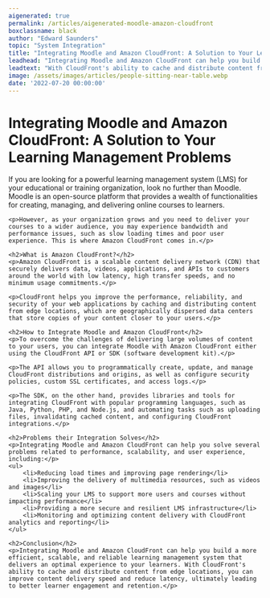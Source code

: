 ```yaml
---
aigenerated: true
permalink: /articles/aigenerated-moodle-amazon-cloudfront
boxclassname: black
author: "Edward Saunders"
topic: "System Integration"
title: "Integrating Moodle and Amazon CloudFront: A Solution to Your Learning Management Problems"
leadhead: "Integrating Moodle and Amazon CloudFront can help you build a more efficient, scalable, and reliable learning management system that delivers an optimal experience to your learners"
leadtext: "With CloudFront's ability to cache and distribute content from edge locations, you can improve content delivery speed and reduce latency, ultimately leading to better learner engagement and retention."
image: /assets/images/articles/people-sitting-near-table.webp
date: '2022-07-20 00:00:00'
---
```

<div class="arttext">	<h1>Integrating Moodle and Amazon CloudFront: A Solution to Your Learning Management Problems</h1>
	<p>If you are looking for a powerful learning management system (LMS) for your educational or training organization, look no further than Moodle. Moodle is an open-source platform that provides a wealth of functionalities for creating, managing, and delivering online courses to learners.</p>

	<p>However, as your organization grows and you need to deliver your courses to a wider audience, you may experience bandwidth and performance issues, such as slow loading times and poor user experience. This is where Amazon CloudFront comes in.</p>

	<h2>What is Amazon CloudFront?</h2>
	<p>Amazon CloudFront is a scalable content delivery network (CDN) that securely delivers data, videos, applications, and APIs to customers around the world with low latency, high transfer speeds, and no minimum usage commitments.</p>

	<p>CloudFront helps you improve the performance, reliability, and security of your web applications by caching and distributing content from edge locations, which are geographically dispersed data centers that store copies of your content closer to your users.</p>

	<h2>How to Integrate Moodle and Amazon CloudFront</h2>
	<p>To overcome the challenges of delivering large volumes of content to your users, you can integrate Moodle with Amazon CloudFront either using the CloudFront API or SDK (software development kit).</p>

	<p>The API allows you to programmatically create, update, and manage CloudFront distributions and origins, as well as configure security policies, custom SSL certificates, and access logs.</p>

	<p>The SDK, on the other hand, provides libraries and tools for integrating CloudFront with popular programming languages, such as Java, Python, PHP, and Node.js, and automating tasks such as uploading files, invalidating cached content, and configuring CloudFront integrations.</p>

	<h2>Problems their Integration Solves</h2>
	<p>Integrating Moodle and Amazon CloudFront can help you solve several problems related to performance, scalability, and user experience, including:</p>
	<ul>
		<li>Reducing load times and improving page rendering</li>
		<li>Improving the delivery of multimedia resources, such as videos and images</li>
		<li>Scaling your LMS to support more users and courses without impacting performance</li>
		<li>Providing a more secure and resilient LMS infrastructure</li>
		<li>Monitoring and optimizing content delivery with CloudFront analytics and reporting</li>
	</ul>

	<h2>Conclusion</h2>
	<p>Integrating Moodle and Amazon CloudFront can help you build a more efficient, scalable, and reliable learning management system that delivers an optimal experience to your learners. With CloudFront's ability to cache and distribute content from edge locations, you can improve content delivery speed and reduce latency, ultimately leading to better learner engagement and retention.</p>
</div>